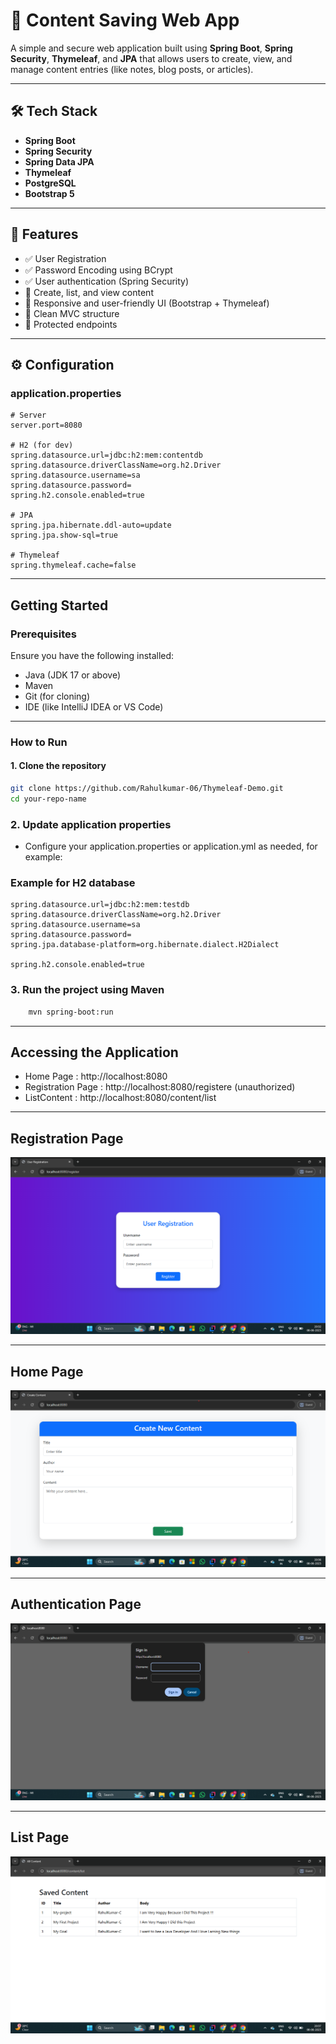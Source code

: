 # 📘 Content Saving Web App

A simple and secure web application built using **Spring Boot**, **Spring Security**, **Thymeleaf**, and **JPA** that allows users to create, view, and manage content entries (like notes, blog posts, or articles).

---

## 🛠️ Tech Stack

- **Spring Boot**
- **Spring Security**
- **Spring Data JPA**
- **Thymeleaf**
- **PostgreSQL** 
- **Bootstrap 5**

---

## 🔐 Features

- ✅ User Registration
- ✅ Password Encoding using BCrypt
- ✅ User authentication (Spring Security)
- 📝 Create, list, and view content
- 🎨 Responsive and user-friendly UI (Bootstrap + Thymeleaf)
- 🧵 Clean MVC structure
- 🔐 Protected endpoints

---

## ⚙️ Configuration

### application.properties

```properties
# Server
server.port=8080

# H2 (for dev)
spring.datasource.url=jdbc:h2:mem:contentdb
spring.datasource.driverClassName=org.h2.Driver
spring.datasource.username=sa
spring.datasource.password=
spring.h2.console.enabled=true

# JPA
spring.jpa.hibernate.ddl-auto=update
spring.jpa.show-sql=true

# Thymeleaf
spring.thymeleaf.cache=false

```
---
## Getting Started
### Prerequisites

Ensure you have the following installed:

- Java (JDK 17 or above)
- Maven
- Git (for cloning)
- IDE (like IntelliJ IDEA or VS Code)

---

### How to Run

#### 1. Clone the repository

```bash
git clone https://github.com/Rahulkumar-06/Thymeleaf-Demo.git
cd your-repo-name
```
### 2. Update application properties
 * Configure your application.properties or application.yml as needed, for example: 
### Example for H2 database
```properties
spring.datasource.url=jdbc:h2:mem:testdb
spring.datasource.driverClassName=org.h2.Driver
spring.datasource.username=sa
spring.datasource.password=
spring.jpa.database-platform=org.hibernate.dialect.H2Dialect

spring.h2.console.enabled=true
```
### 3. Run the project using Maven
```bash
    mvn spring-boot:run
```
---
## Accessing the Application
- Home Page : http://localhost:8080
- Registration Page : http://localhost:8080/registere (unauthorized)
- ListContent : http://localhost:8080/content/list

---
## Registration Page 

![Registration Page](screenshots/UserRegister.png)

---
## Home Page
![Home Page](screenshots/Home.png)

---
## Authentication Page
![Authentication Page](screenshots/defaultauthentication.png)

---

## List Page

![List Page](screenshots/List.png)

